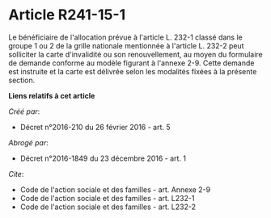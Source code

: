# Article R241-15-1

Le bénéficiaire de l'allocation prévue à l'article L. 232-1 classé dans le groupe 1 ou 2 de la grille nationale mentionnée à
l'article L. 232-2 peut solliciter la carte d'invalidité ou son renouvellement, au moyen du formulaire de demande conforme au
modèle figurant à l'annexe 2-9. Cette demande est instruite et la carte est délivrée selon les modalités fixées à la présente
section.

**Liens relatifs à cet article**

_Créé par_:

  - Décret n°2016-210 du 26 février 2016 - art. 5

_Abrogé par_:

  - Décret n°2016-1849 du 23 décembre 2016 - art. 1

_Cite_:

  - Code de l'action sociale et des familles - art. Annexe 2-9
  - Code de l'action sociale et des familles - art. L232-1
  - Code de l'action sociale et des familles - art. L232-2
